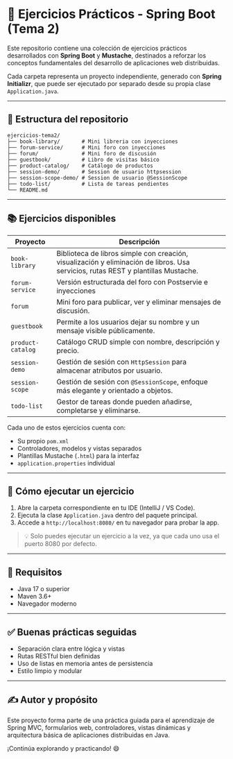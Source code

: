 # 📘 Ejercicios Prácticos - Spring Boot (Tema 2)

Este repositorio contiene una colección de ejercicios prácticos desarrollados con **Spring Boot** y **Mustache**, destinados a reforzar los conceptos fundamentales del desarrollo de aplicaciones web distribuidas.

Cada carpeta representa un proyecto independiente, generado con **Spring Initializr**, que puede ser ejecutado por separado desde su propia clase `Application.java`.

---

## 📁 Estructura del repositorio

```
ejercicios-tema2/
├── book-library/       # Mini libreria con inyecciones
├── forum-service/      # Mini foro con inyecciones
├── forum/              # Mini foro de discusión
├── guestbook/          # Libro de visitas básico
├── product-catalog/    # Catálogo de productos
├── session-demo/       # Session de usuario httpsession
├── session-scope-demo/ # Session de usuario @SessionScope
├── todo-list/          # Lista de tareas pendientes
└── README.md
```

---

## 📚 Ejercicios disponibles

| Proyecto           | Descripción                                                                 |
|--------------------|-----------------------------------------------------------------------------|
| `book-library`     | Biblioteca de libros simple con creación, visualización y eliminación de libros. Usa servicios, rutas REST y plantillas Mustache. |
| `forum-service`    | Versión estructurada del foro con Postservie e inyecciones                 |
| `forum`            | Mini foro para publicar, ver y eliminar mensajes de discusión.             |
| `guestbook`        | Permite a los usuarios dejar su nombre y un mensaje visible públicamente.  |
| `product-catalog`  | Catálogo CRUD simple con nombre, descripción y precio.                     |
| `session-demo`     | Gestión de sesión con `HttpSession` para almacenar atributos por usuario.  |
| `session-scope`    | Gestión de sesión con `@SessionScope`, enfoque más elegante y orientado a objetos. |
| `todo-list`        | Gestor de tareas donde pueden añadirse, completarse y eliminarse.          |

Cada uno de estos ejercicios cuenta con:
- Su propio `pom.xml`
- Controladores, modelos y vistas separados
- Plantillas Mustache (`.html`) para la interfaz
- `application.properties` individual

---

## 🚀 Cómo ejecutar un ejercicio

1. Abre la carpeta correspondiente en tu IDE (IntelliJ / VS Code).
2. Ejecuta la clase `Application.java` dentro del paquete principal.
3. Accede a `http://localhost:8080/` en tu navegador para probar la app.

> 💡 Solo puedes ejecutar un ejercicio a la vez, ya que cada uno usa el puerto 8080 por defecto.

---

## 📌 Requisitos

- Java 17 o superior
- Maven 3.6+
- Navegador moderno

---

## ✅ Buenas prácticas seguidas

- Separación clara entre lógica y vistas
- Rutas RESTful bien definidas
- Uso de listas en memoria antes de persistencia
- Estilo limpio y modular

---

## ✍️ Autor y propósito

Este proyecto forma parte de una práctica guiada para el aprendizaje de Spring MVC, formularios web, controladores, vistas dinámicas y arquitectura básica de aplicaciones distribuidas en Java.

¡Continúa explorando y practicando! 😄